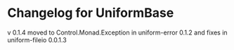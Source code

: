 # Changelog for UniformBase
  v 0.1.4 moved to Control.Monad.Exception in uniform-error 0.1.2
            and fixes in uniform-fileio 0.0.1.3  




